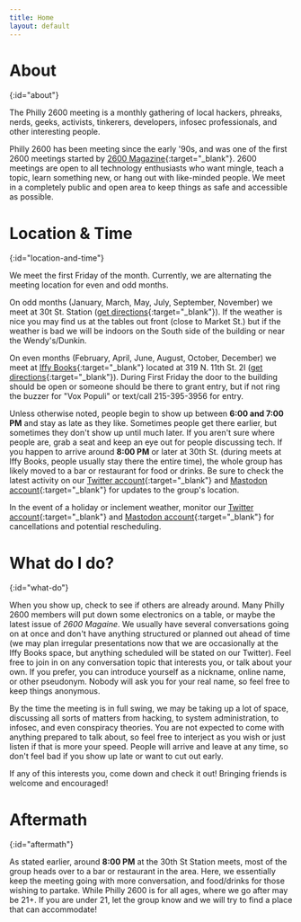 ```yaml
---
title: Home
layout: default
---
```


# About
{:id="about"}

The Philly 2600 meeting is a monthly gathering of local hackers, phreaks, nerds, geeks, activists, tinkerers, developers, infosec professionals, and other interesting people.

Philly 2600 has been meeting since the early '90s, and was one of the first 2600 meetings started by [2600 Magazine](http://nyc2600.net/about/about-2600/){:target="_blank"}. 2600 meetings are open to all technology enthusiasts who want mingle, teach a topic, learn something new, or hang out with like-minded people. We meet in a completely public and open area to keep things as safe and accessible as possible.

# Location & Time
{:id="location-and-time"}

We meet the first Friday of the month. Currently, we are alternating the meeting location for even and odd months. 

On odd months (January, March, May, July, September, November) we meet at 30t St. Station ([get directions](https://www.google.com/maps/dir//30th+St+Station,+Market+Street,+Philadelphia,+PA/@39.9558404,-75.2169877,13z/data=!4m8!4m7!1m0!1m5!1m1!1s0x89c6c64edfc6112b:0xaecb4b2c47dd6d3f!2m2!1d-75.1819683!2d39.9557799){:target="_blank"}). If the weather is nice you may find us at the tables out front (close to Market St.) but if the weather is bad we will be indoors on the South side of the building or near the Wendy's/Dunkin.

On even months (February, April, June, August, October, December) we meet at [Iffy Books](https://iffybooks.net/){:target="_blank"} located at 319 N. 11th St. 2I ([get directions](https://www.google.com/maps/dir//319+N+11th+St+%232i,+Philadelphia,+PA+19107/@39.958293,-75.1587789,17z/data=!4m8!4m7!1m0!1m5!1m1!1s0x89c6c62acd318f95:0x5878322c4a7f6867!2m2!1d-75.1565902!2d39.9582889){:target="_blank"}). During First Friday the door to the building should be open or someone should be there to grant entry, but if not ring the buzzer for "Vox Populi" or text/call 215-395-3956 for entry.

Unless otherwise noted, people begin to show up between **6:00 and 7:00 PM** and stay as late as they like. Sometimes people get there earlier, but sometimes they don't show up until much later. If you aren't sure where people are, grab a seat and keep an eye out for people discussing tech. If you happen to arrive around **8:00 PM** or later at 30th St. (during meets at Iffy Books, people usually stay there the entire time), the whole group has likely moved to a bar or restaurant for food or drinks. Be sure to check the latest activity on our [Twitter account](https://twitter.com/philly2600){:target="_blank"} and [Mastodon account](https://jawns.club/@philly2600){:target="_blank"} for updates to the group's location.

In the event of a holiday or inclement weather, monitor our [Twitter account](https://twitter.com/philly2600){:target="_blank"} and [Mastodon account](https://jawns.club/@philly2600){:target="_blank"} for cancellations and potential rescheduling.

# What do I do?
{:id="what-do"}

When you show up, check to see if others are already around. Many Philly 2600 members will put down some electronics on a table, or maybe the latest issue of _2600 Magaine_. We usually have several conversations going on at once and don't have anything structured or planned out ahead of time (we may plan irregular presentations now that we are occasionally at the Iffy Books space, but anything scheduled will be stated on our Twitter). Feel free to join in on any conversation topic that interests you, or talk about your own. If you prefer, you can introduce yourself as a nickname, online name, or other pseudonym. Nobody will ask you for your real name, so feel free to keep things anonymous. 

By the time the meeting is in full swing, we may be taking up a lot of space, discussing all sorts of matters from hacking, to system administration, to infosec, and even conspiracy theories. You are not expected to come with anything prepared to talk about, so feel free to interject as you wish or just listen if that is more your speed. People will arrive and leave at any time, so don't feel bad if you show up late or want to cut out early.

If any of this interests you, come down and check it out! Bringing friends is welcome and encouraged!

# Aftermath
{:id="aftermath"}

As stated earlier, around **8:00 PM** at the 30th St Station meets, most of the group heads over to a bar or restaurant in the area. Here, we essentially keep the meeting going with more conversation, and food/drinks for those wishing to partake. While Philly 2600 is for all ages, where we go after may be 21+. If you are under 21, let the group know and we will try to find a place that can accommodate!


